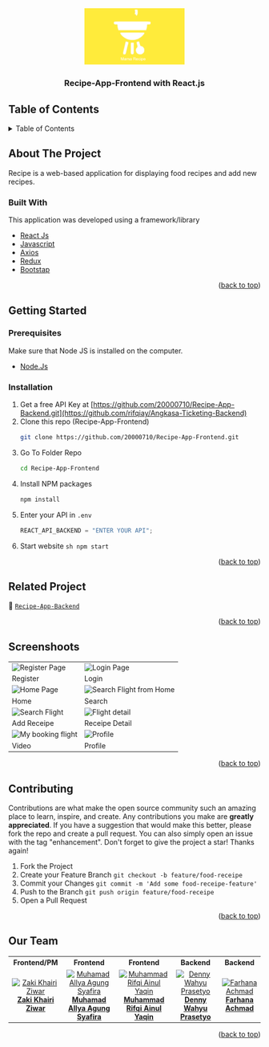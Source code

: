 <div id="top"></div>

<!-- HEADER -->
<div align="center">
  <a href="https://github.com/rifqiay/Angkasa-Ticketing-Frontend">
    <img src="./screenshot/logo.png" alt="Logo" width="200px">
  </a>
  
  <h3 align="center">Recipe-App-Frontend with React.js</h3>
</div>

<!-- TABLE OF CONTENTS -->

## Table of Contents

<details>
  <summary>Table of Contents</summary>
  <ol>
    <li>
       <a href="#about-the-project">About The Project</a>
      <ul>
        <li><a href="#built-with">Built With</a></li>
      </ul>
    </li>
    <li>
       <a href="#getting-started">Getting Started</a>
      <ul>
        <li><a href="#prerequisites">Prerequisites</a></li>
        <li><a href="#installation">Installation</a></li>
      </ul>
    </li>
    <li><a href="#related-project">Related Project</a></li>
    <li><a href="#screenshoots">Screenshot</a></li>
    <li><a href="#contributing">Contributing</a></li>
    <li><a href="#our-team">Our Team</a></li>
  </ol>
</details>

<!-- ABOUT THE PROJECT -->

## About The Project

Recipe is a web-based application for displaying food recipes and add new recipes.

### Built With

This application was developed using a framework/library

- [React Js](https://reactjs.org/)
- [Javascript](https://www.javascript.com/)
- [Axios](https://axios-http.com/)
- [Redux](https://redux.js.org/)
- [Bootstap](https://getbootstrap.com)
<p align="right">(<a href="#top">back to top</a>)</p>

<!-- GETTING STARTED -->

## Getting Started

### Prerequisites

Make sure that Node JS is installed on the computer.

- [Node.Js](https://nodejs.org/en/download/)

### Installation

1. Get a free API Key at [https://github.com/20000710/Recipe-App-Backend.git](https://github.com/rifqiay/Angkasa-Ticketing-Backend)
2. Clone this repo (Recipe-App-Frontend)
   ```sh
   git clone https://github.com/20000710/Recipe-App-Frontend.git
   ```
3. Go To Folder Repo
   ```sh
   cd Recipe-App-Frontend
   ```
4. Install NPM packages
   ```sh
   npm install
   ```
5. Enter your API in `.env`
   ```js
   REACT_API_BACKEND = "ENTER YOUR API";
   ```
6. Start website
`sh npm start `
<p align="right">(<a href="#top">back to top</a>)</p>

<!-- Related Project -->

## Related Project

:rocket: [`Recipe-App-Backend`](https://github.com/20000710/Recipe-App-Backend.git)

<p align="right">(<a href="#top">back to top</a>)</p>

<!-- Screenshoots -->

## Screenshoots

<p align="center" display=flex>
<table>
  <tr>
    <td><image src="./screenshot/register page.png" alt="Register Page" width=100%></td>
    <td><image src="./screenshot/login page.png" alt="Login Page" width=100%/></td>
  </tr>
   <tr>
    <td>Register</td>
    <td>Login</td>
  </tr>
  
  <tr>
    <td><image src="./screenshot/landing page.png" alt="Home Page" width=100% ></td>
    <td><image src="./screenshot/search page.png" alt="Search Flight from Home" width=100%/></td>
  </tr>
  <tr>
    <td>Home</td>
    <td>Search</td>
  </tr>
  <tr>
    <td><image src="./screenshot/add recipe page.png" alt="Search Flight" width=100%/></td>
    <td><image src="./screenshot/resep detail.png" alt="Flight detail" width=100%></td>
  </tr>
  <tr>
     <td>Add Receipe</td>
     <td>Receipe Detail</td>
  </tr>
  
  <tr>
    <td><image src="./screenshot/video page.png" alt="My booking flight" width=100%></td>
    <td><image src="./screenshot/profile page.png" alt="Profile" width=100%></td>
  </tr>
  <tr>
    <td>Video</td>
    <td>Profile</td>
  </tr>
</table>

<p align="right">(<a href="#top">back to top</a>)</p>

<!-- CONTRIBUTING -->

## Contributing

Contributions are what make the open source community such an amazing place to learn, inspire, and create. Any contributions you make are **greatly appreciated**.
If you have a suggestion that would make this better, please fork the repo and create a pull request. You can also simply open an issue with the tag "enhancement".
Don't forget to give the project a star! Thanks again!

1. Fork the Project
2. Create your Feature Branch `git checkout -b feature/food-receipe`
3. Commit your Changes `git commit -m 'Add some food-receipe-feature'`
4. Push to the Branch `git push origin feature/food-receipe`
5. Open a Pull Request
<p align="right">(<a href="#top">back to top</a>)</p>

## Our Team

<center>
  <table>
    <tr>
      <th>Frontend/PM</th>
      <th>Frontend</th>
      <th>Frontend</th>
      <th>Backend</th>
      <th>Backend</th>
    </tr>
    <tr>
      <td align="center">
        <a href="https://github.com/20000710">
          <img width="150" style="background-size: contain;" src="https://media-exp1.licdn.com/dms/image/C5603AQH78sDpJJSR8A/profile-displayphoto-shrink_800_800/0/1661774539079?e=1673481600&v=beta&t=HXs4pHuU7hoMenJdg-l6l19aMmeLFnrq4adIerDjVas" alt="Zaki Khairi Ziwar"><br/>
          <b>Zaki Khairi Ziwar</b>
        </a>
      </td>
      <td align="center">
        <a href="https://github.com/mallyaagung">
          <img width="150" src="https://media-exp1.licdn.com/dms/image/C5603AQHkGugHkpJxsw/profile-displayphoto-shrink_800_800/0/1661313327963?e=1673481600&v=beta&t=GYXQeXkD4QYGrAD_ufgX-04_UbaaqMhsSM8WDPGJfJY" alt="Muhamad Allya Agung Syafira"><br/>
          <b>Muhamad Allya Agung Syafira</b>
        </a>
      </td>
      <td align="center">
        <a href="https://github.com/rifqiay">
          <img width="150" src="https://media-exp1.licdn.com/dms/image/C5603AQFnvhoAoJ-SPg/profile-displayphoto-shrink_800_800/0/1667967046090?e=1673481600&v=beta&t=AKXwKhr6A2Iq7E3HCQYnvSCiBa0-SzhSygPx7qkn9HY" alt="Muhammad Rifqi Ainul Yaqin"><br/>
          <b>Muhammad Rifqi Ainul Yaqin</b>
        </a>
      </td>
      <td align="center">
        <a href="https://github.com/janexmgd">
          <img width="150" src="" alt="Denny Wahyu Prasetyo"><br/>
          <b>Denny Wahyu Prasetyo</b>
        </a>
      </td>
      <td align="center">
        <a href="https://github.com/Hnaa17">
          <img width="150" src="https://user-images.githubusercontent.com/110190301/196643920-62360198-7d21-44c2-bbfa-45dddf983f55.jpg" alt="Farhana Achmad "><br/>
          <b>Farhana Achmad </b>
        </a>
      </td>
    </tr>
  </table>
</center>
<p align="right">(<a href="#top">back to top</a>)</p>
